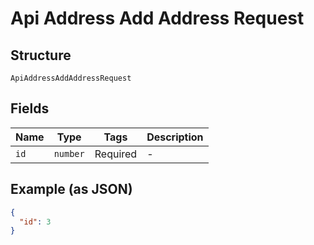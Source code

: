 
# Api Address Add Address Request

## Structure

`ApiAddressAddAddressRequest`

## Fields

| Name | Type | Tags | Description |
|  --- | --- | --- | --- |
| `id` | `number` | Required | - |

## Example (as JSON)

```json
{
  "id": 3
}
```

